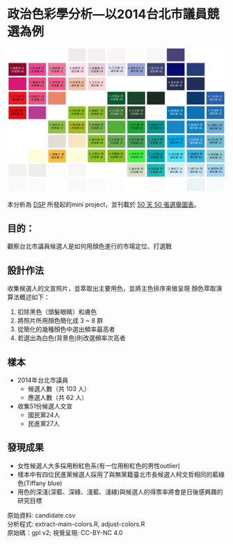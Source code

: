 政治色彩學分析—以2014台北市議員競選為例
=======

<img src="output/all-color-2-tag3.png" alt="政治色彩學分析" width="700" />

本分析為 [DSP](http://dsp.im) 所發起的mini project，並刊載於 [50 天 50 張選舉圖表](https://www.facebook.com/50d50v)。

## 目的：
觀察台北市議員候選人是如何用顏色進行的市場定位、打選戰

## 設計作法
收集候選人的文宣照片，並萃取出主要用色，並將主色排序來做呈現
顏色萃取演算法概述如下：  
1. 扣除黑色（頭髮眼睛）和膚色  
2. 將照片所用顏色簡化成 3 ~ 8 群  
3. 從簡化的幾種顏色中選出頻率最高者  
4. 若選出為白色(背景色)則改選頻率次高者  

## 樣本
- 2014年台北市議員
  - 候選人數（共 103 人）
  - 應選人數（共 62 人）
- 收集51份候選人文宣
  - 國民黨24人
  - 民進黨27人

## 發現成果
- 女性候選人大多採用粉紅色系(有一位用粉紅色的男性outlier)
- 樣本中有四位民進黨候選人採用了與無黨籍臺北市長候選人柯文哲相同的藍綠色(Tiffany blue)
- 用色的深淺(深藍、深綠、淺藍、淺綠)與候選人的得票率將會是日後感興趣的研究目標

原始資料: candidate.csv  
分析程式: extract-main-colors.R, adjust-colors.R  
原始碼：gpl v2; 視覺呈現: CC-BY-NC 4.0  